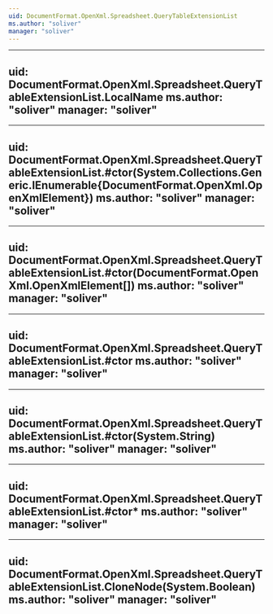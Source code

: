 ```yaml
---
uid: DocumentFormat.OpenXml.Spreadsheet.QueryTableExtensionList
ms.author: "soliver"
manager: "soliver"
---
```


---
uid: DocumentFormat.OpenXml.Spreadsheet.QueryTableExtensionList.LocalName
ms.author: "soliver"
manager: "soliver"
---

---
uid: DocumentFormat.OpenXml.Spreadsheet.QueryTableExtensionList.#ctor(System.Collections.Generic.IEnumerable{DocumentFormat.OpenXml.OpenXmlElement})
ms.author: "soliver"
manager: "soliver"
---

---
uid: DocumentFormat.OpenXml.Spreadsheet.QueryTableExtensionList.#ctor(DocumentFormat.OpenXml.OpenXmlElement[])
ms.author: "soliver"
manager: "soliver"
---

---
uid: DocumentFormat.OpenXml.Spreadsheet.QueryTableExtensionList.#ctor
ms.author: "soliver"
manager: "soliver"
---

---
uid: DocumentFormat.OpenXml.Spreadsheet.QueryTableExtensionList.#ctor(System.String)
ms.author: "soliver"
manager: "soliver"
---

---
uid: DocumentFormat.OpenXml.Spreadsheet.QueryTableExtensionList.#ctor*
ms.author: "soliver"
manager: "soliver"
---

---
uid: DocumentFormat.OpenXml.Spreadsheet.QueryTableExtensionList.CloneNode(System.Boolean)
ms.author: "soliver"
manager: "soliver"
---
